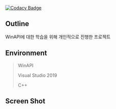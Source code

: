 [![Codacy Badge](https://api.codacy.com/project/badge/Grade/9cf2cf7fc3084700b3d93626db67ab75)](https://www.codacy.com?utm_source=github.com&amp;utm_medium=referral&amp;utm_content=jopemachine/Calculator-WinAPI&amp;utm_campaign=Badge_Grade)

<h2>Outline</h2>

WinAPI에 대한 학습을 위해 개인적으로 진행한 프로젝트

<h2>Environment</h2>

>WinAPI
>
>Visual Studio 2019
>
>C++

<h2>Screen Shot</h2>
